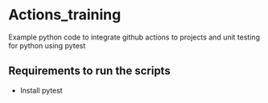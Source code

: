 # Actions_training

Example python code to integrate github actions to projects and unit testing for python using pytest

## Requirements to run the scripts

- Install pytest <br>
